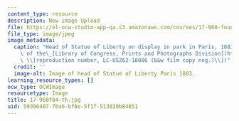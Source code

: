 ```yaml
---
content_type: resource
description: New image Upload
file: https://ol-ocw-studio-app-qa.s3.amazonaws.com/courses/17-960-foundations-of-political-science-fall-2004/593964077ba6bf6e5f1f513820b84851_17-960f04-th.jpg
file_type: image/jpeg
image_metadata:
  caption: "Head of Statue of Liberty on display in park in Paris, 1883. (Image courtesy\
    \ of the\_[Library of Congress, Prints and Photographs Division](http://www.loc.gov/rr/print)\
    \ \\[reproduction number, LC-USZ62-18086 (b&w film copy neg.)\\])"
  credit: ''
  image-alt: Image of head of Statue of Liberty Paris 1883.
learning_resource_types: []
ocw_type: OCWImage
resourcetype: Image
title: 17-960f04-th.jpg
uid: 59396407-7ba6-bf6e-5f1f-513820b84851
---
```

